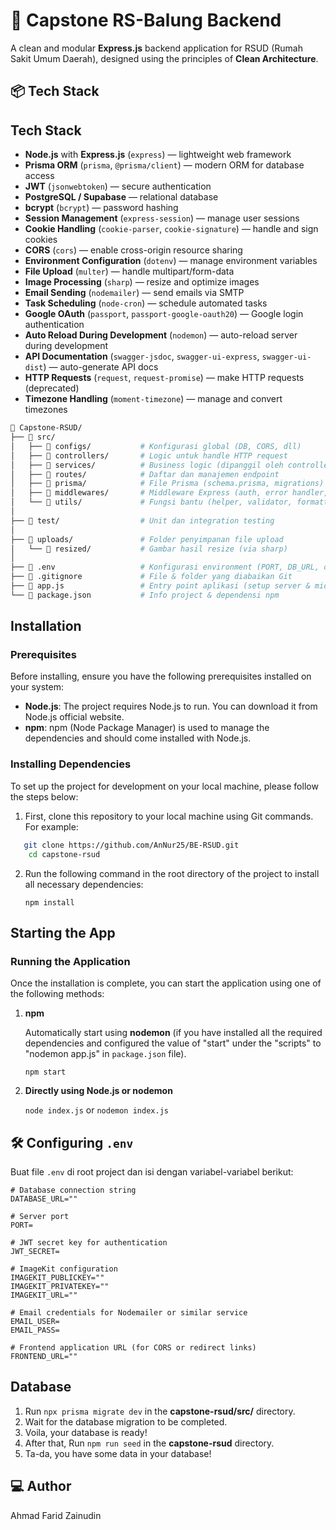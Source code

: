 # 🏥 Capstone RS-Balung Backend

A clean and modular **Express.js** backend application for RSUD (Rumah Sakit Umum Daerah), designed using the principles of **Clean Architecture**.

## 📦 Tech Stack

## Tech Stack

- **Node.js** with **Express.js** (`express`) — lightweight web framework  
- **Prisma ORM** (`prisma`, `@prisma/client`) — modern ORM for database access  
- **JWT** (`jsonwebtoken`) — secure authentication  
- **PostgreSQL / Supabase** — relational database  
- **bcrypt** (`bcrypt`) — password hashing  
- **Session Management** (`express-session`) — manage user sessions  
- **Cookie Handling** (`cookie-parser`, `cookie-signature`) — handle and sign cookies  
- **CORS** (`cors`) — enable cross-origin resource sharing  
- **Environment Configuration** (`dotenv`) — manage environment variables  
- **File Upload** (`multer`) — handle multipart/form-data  
- **Image Processing** (`sharp`) — resize and optimize images  
- **Email Sending** (`nodemailer`) — send emails via SMTP  
- **Task Scheduling** (`node-cron`) — schedule automated tasks  
- **Google OAuth** (`passport`, `passport-google-oauth20`) — Google login authentication  
- **Auto Reload During Development** (`nodemon`) — auto-reload server during development  
- **API Documentation** (`swagger-jsdoc`, `swagger-ui-express`, `swagger-ui-dist`) — auto-generate API docs  
- **HTTP Requests** (`request`, `request-promise`) — make HTTP requests (deprecated)  
- **Timezone Handling** (`moment-timezone`) — manage and convert timezones  


```bash
📁 Capstone-RSUD/
├── 📁 src/
│   ├── 📁 configs/           # Konfigurasi global (DB, CORS, dll)
│   ├── 📁 controllers/       # Logic untuk handle HTTP request
│   ├── 📁 services/          # Business logic (dipanggil oleh controller)
│   ├── 📁 routes/            # Daftar dan manajemen endpoint
│   ├── 📁 prisma/            # File Prisma (schema.prisma, migrations)
│   ├── 📁 middlewares/       # Middleware Express (auth, error handler, dll)
│   └── 📁 utils/             # Fungsi bantu (helper, validator, formatter, dll)
│
├── 📁 test/                  # Unit dan integration testing
│
├── 📁 uploads/               # Folder penyimpanan file upload
│   └── 📁 resized/           # Gambar hasil resize (via sharp)
│
├── 📄 .env                   # Konfigurasi environment (PORT, DB_URL, dll)
├── 📄 .gitignore             # File & folder yang diabaikan Git
├── 📄 app.js                 # Entry point aplikasi (setup server & middleware)
└── 📄 package.json           # Info project & dependensi npm

```

## Installation

### Prerequisites

Before installing, ensure you have the following prerequisites installed on your system:

- **Node.js**: The project requires Node.js to run. You can download it from Node.js official website.
- **npm**: npm (Node Package Manager) is used to manage the dependencies and should come installed with Node.js.

### Installing Dependencies

To set up the project for development on your local machine, please follow the steps below:

1. First, clone this repository to your local machine using Git commands. For example:

```bash
   git clone https://github.com/AnNur25/BE-RSUD.git
    cd capstone-rsud
```

2. Run the following command in the root directory of the project to install all necessary dependencies:

   `npm install`

## Starting the App

### Running the Application

Once the installation is complete, you can start the application using one of the following methods:

1. **npm**

   Automatically start using **nodemon** (if you have installed all the required dependencies and configured the value of "start" under the "scripts" to "nodemon app.js" in `package.json` file).

   `npm start`

2. **Directly using Node.js or nodemon**

   `node index.js` or `nodemon index.js`

## 🛠️ Configuring `.env`

Buat file `.env` di root project dan isi dengan variabel-variabel berikut:

```env
# Database connection string
DATABASE_URL=""

# Server port
PORT=

# JWT secret key for authentication
JWT_SECRET=

# ImageKit configuration
IMAGEKIT_PUBLICKEY=""
IMAGEKIT_PRIVATEKEY=""
IMAGEKIT_URL=""

# Email credentials for Nodemailer or similar service
EMAIL_USER=
EMAIL_PASS=

# Frontend application URL (for CORS or redirect links)
FRONTEND_URL=""
```

## Database
1. Run `npx prisma migrate dev` in the **capstone-rsud/src/** directory.
2. Wait for the database migration to be completed.
3. Voila, your database is ready!
4. After that, Run `npm run seed` in the **capstone-rsud** directory.
5. Ta-da, you have some data in your database!


## ‍💻 Author
Ahmad Farid Zainudin
